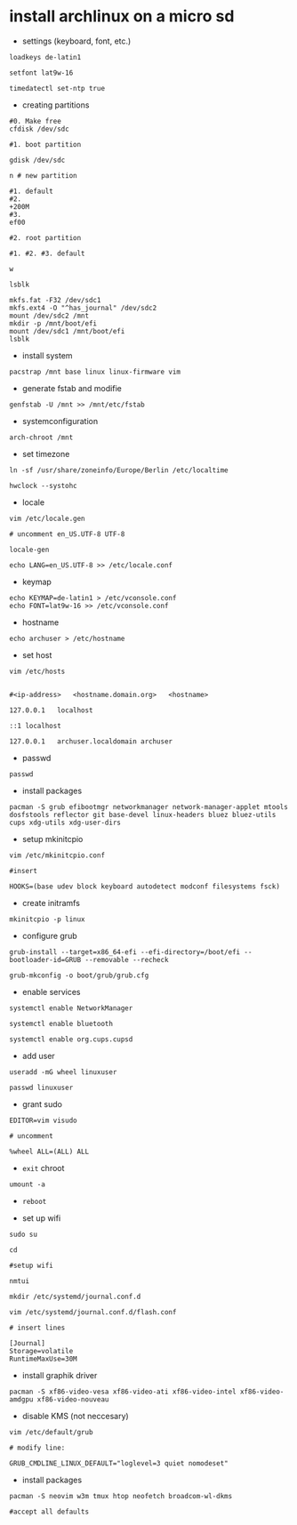 # install archlinux on a micro sd

- settings (keyboard, font, etc.) 

```
loadkeys de-latin1

setfont lat9w-16

timedatectl set-ntp true
```

- creating partitions

```
#0. Make free
cfdisk /dev/sdc

#1. boot partition

gdisk /dev/sdc

n # new partition

#1. default 
#2. 
+200M
#3.
ef00

#2. root partition

#1. #2. #3. default

w

lsblk
```



```
mkfs.fat -F32 /dev/sdc1
mkfs.ext4 -O "^has_journal" /dev/sdc2
mount /dev/sdc2 /mnt
mkdir -p /mnt/boot/efi
mount /dev/sdc1 /mnt/boot/efi
lsblk
```





- install system

```
pacstrap /mnt base linux linux-firmware vim
```

- generate fstab and modifie

```
genfstab -U /mnt >> /mnt/etc/fstab
```




- systemconfiguration

```
arch-chroot /mnt
```

- set timezone

```
ln -sf /usr/share/zoneinfo/Europe/Berlin /etc/localtime

hwclock --systohc
```

- locale

```
vim /etc/locale.gen

# uncomment en_US.UTF-8 UTF-8

locale-gen

echo LANG=en_US.UTF-8 >> /etc/locale.conf
```



- keymap

```
echo KEYMAP=de-latin1 > /etc/vconsole.conf
echo FONT=lat9w-16 >> /etc/vconsole.conf
```


- hostname

```
echo archuser > /etc/hostname
```


- set host

```
vim /etc/hosts


#<ip-address>	<hostname.domain.org>	<hostname>

127.0.0.1	localhost

::1 localhost

127.0.0.1	archuser.localdomain archuser
```


- passwd

```
passwd
```


- install packages

```
pacman -S grub efibootmgr networkmanager network-manager-applet mtools dosfstools reflector git base-devel linux-headers bluez bluez-utils cups xdg-utils xdg-user-dirs
```



- setup mkinitcpio

```
vim /etc/mkinitcpio.conf

#insert 

HOOKS=(base udev block keyboard autodetect modconf filesystems fsck)
```

- create initramfs

```
mkinitcpio -p linux
```

- configure grub

```
grub-install --target=x86_64-efi --efi-directory=/boot/efi --bootloader-id=GRUB --removable --recheck

grub-mkconfig -o boot/grub/grub.cfg
```

- enable services

```
systemctl enable NetworkManager

systemctl enable bluetooth

systemctl enable org.cups.cupsd
```

- add user

```
useradd -mG wheel linuxuser

passwd linuxuser
```



- grant sudo

```
EDITOR=vim visudo

# uncomment

%wheel ALL=(ALL) ALL
```


- `exit` chroot

```
umount -a
```

- `reboot`



- set up wifi

```
sudo su

cd

#setup wifi

nmtui
```


```
mkdir /etc/systemd/journal.conf.d

vim /etc/systemd/journal.conf.d/flash.conf

# insert lines

[Journal]
Storage=volatile
RuntimeMaxUse=30M
```

- install graphik driver

```
pacman -S xf86-video-vesa xf86-video-ati xf86-video-intel xf86-video-amdgpu xf86-video-nouveau
```




- disable KMS (not neccesary)

```
vim /etc/default/grub

# modify line: 

GRUB_CMDLINE_LINUX_DEFAULT="loglevel=3 quiet nomodeset"
```


- install packages

```
pacman -S neovim w3m tmux htop neofetch broadcom-wl-dkms

#accept all defaults
```



 

